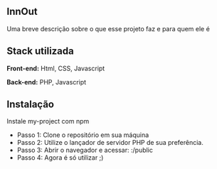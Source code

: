 
## InnOut

Uma breve descrição sobre o que esse projeto faz e para quem ele é


## Stack utilizada

**Front-end:** Html, CSS, Javascript 

**Back-end:** PHP, Javascript



## Instalação

Instale my-project com npm

- Passo 1: Clone o repositório em sua máquina
- Passo 2: Utilize o lançador de servidor PHP de sua preferência.
- Passo 3: Abrir o navegador e acessar: <url>:<porta>/public
- Passo 4: Agora é só utilizar ;)    
